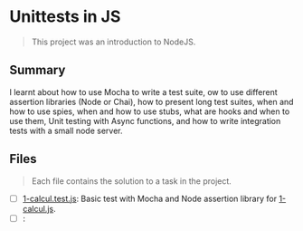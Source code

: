 # Unittests in JS

> This project was an introduction to NodeJS.

## Summary

I learnt about how to use Mocha to write a test suite, ow to use different assertion libraries (Node or Chai), how to present long test suites, when and how to use spies, when and how to use stubs, what are hooks and when to use them, Unit testing with Async functions, and how to write integration tests with a small node server.

## Files

> Each file contains the solution to a task in the project.

- [ ] [1-calcul.test.js](https://github.com/Ebube-Ochemba/alx-backend-javascript/blob/main/0x06-unittests_in_js/1-calcul.test.js): Basic test with Mocha and Node assertion library for [1-calcul.js](./0-calcul.js).
- [ ] [](https://github.com/Ebube-Ochemba/alx-backend-javascript/blob/main/0x06-unittests_in_js/):
